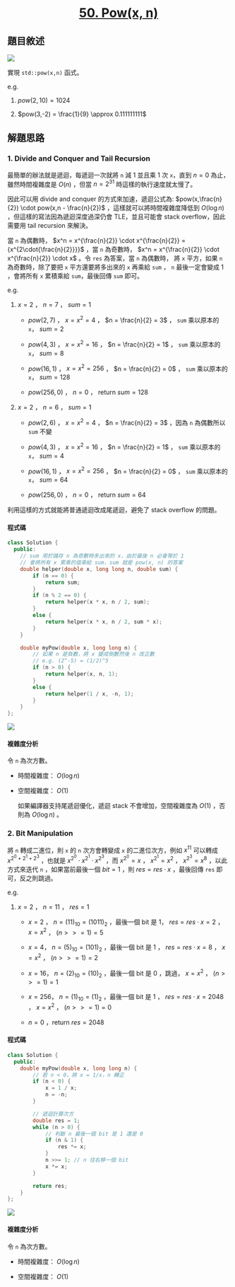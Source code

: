# <center> [50. Pow(x, n)](https://leetcode.com/problems/powx-n/description/) </center>

## 題目敘述

[![](https://i.imgur.com/5vRfH2e.png)](https://i.imgur.com/5vRfH2e.png)

實現 `std::pow(x,n)` 函式。

e.g.

1. $pow(2,10) = 1024$

2. $pow(3,-2) = \frac{1}{9} \approx 0.111111111$

## 解題思路

### 1. Divide and Conquer and Tail Recursion

最簡單的辦法就是遞迴，每遞迴一次就將 `n` 減 1 並且乘 1 次 `x`，直到 $n = 0$ 為止，雖然時間複雜度是 $O(n)$ ，但當 $n = 2^{31}$ 時這樣的執行速度就太慢了。

因此可以用 divide and conquer 的方式來加速，遞迴公式為: $pow(x,\frac{n}{2}) \cdot pow(x,n - \frac{n}{2})$ ，這樣就可以將時間複雜度降低到 $O(\log n)$ ，但這樣的寫法因為遞迴深度過深仍會 TLE，並且可能會 stack overflow，因此需要用 tail recursion 來解決。

當 `n` 為偶數時， $x^n = x^{\frac{n}{2}} \cdot x^{\frac{n}{2}} = {x^{2\cdot{\frac{n}{2}}}}$ ，當 `n` 為奇數時， $x^n = x^{\frac{n}{2}} \cdot x^{\frac{n}{2}} \cdot x$ 。令 `res` 為答案，當 `n` 為偶數時， 將 `x` 平方，如果 `n` 為奇數時，除了要把 `x` 平方還要將多出來的 `x` 再乘給 `sum` ， `n` 最後一定會變成 1 ，會將所有 `x` 累積乘給 `sum`，最後回傳 `sum` 即可。

e.g.

1. $x = 2$ ， $n = 7$ ， $sum = 1$

    - $pow(2,7)$ ， $x = x^2 = 4$ ， $n = \frac{n}{2} = 3$ ， `sum` 乘以原本的 `x`， $sum = 2$

    - $pow(4,3)$ ， $x = x^2 = 16$ ， $n = \frac{n}{2} = 1$ ， `sum` 乘以原本的 `x`， $sum = 8$

    - $pow(16,1)$ ， $x = x^2 = 256$ ， $n = \frac{n}{2} = 0$ ， `sum` 乘以原本的 `x`， $sum = 128$

    - $pow(256,0)$ ， $n = 0$ ， return $sum = 128$

2. $x = 2$ ， $n = 6$ ， $sum = 1$

    - $pow(2,6)$ ， $x = x^2 = 4$ ， $n = \frac{n}{2} = 3$ ，因為 `n` 為偶數所以 `sum` 不變

    - $pow(4,3)$ ， $x = x^2 = 16$ ， $n = \frac{n}{2} = 1$ ， `sum` 乘以原本的 `x`， $sum = 4$

    - $pow(16,1)$ ， $x = x^2 = 256$ ， $n = \frac{n}{2} = 0$ ， `sum` 乘以原本的 `x`， $sum = 64$

    - $pow(256,0)$ ， $n = 0$ ， return $sum = 64$

利用這樣的方式就能將普通遞迴改成尾遞迴，避免了 stack overflow 的問題。

#### 程式碼

```c++ {.line-numbers}
class Solution {
  public:
    // sum 用於儲存 n 為奇數時多出來的 x，由於最後 n 必會等於 1
    // 會將所有 x 累乘的值乘給 sum，sum 就是 pow(x, n) 的答案
    double helper(double x, long long n, double sum) {
        if (n == 0) {
            return sum;
        }
        if (n % 2 == 0) {
            return helper(x * x, n / 2, sum);
        }
        else {
            return helper(x * x, n / 2, sum * x);
        }
    }

    double myPow(double x, long long n) {
        // 如果 n 是負數，將 x 變成倒數然後 n 改正數
        // e.g. (2^-5) = (1/2)^5
        if (n > 0) {
            return helper(x, n, 1);
        }
        else {
            return helper(1 / x, -n, 1);
        }
    }
};
```

[![](https://i.imgur.com/KS9EjM3.png)](https://i.imgur.com/KS9EjM3.png)

#### 複雜度分析

令 `n` 為次方數。

- 時間複雜度： $O(\log n)$

- 空間複雜度： $O(1)$

    如果編譯器支持尾遞迴優化，遞迴 stack 不會增加，空間複雜度為 $O(1)$ ，否則為 $O(\log n)$ 。

### 2. Bit Manipulation

將 `n` 轉成二進位，則 `x` 的 `n` 次方會轉變成 `x` 的二進位次方，例如 $x^{11}$ 可以轉成 $x^{2^0 + 2^1 + 2^3}$ ，也就是 $x^{2^0} \cdot x^{2^1} \cdot x^{2^3}$ ，而 $x^{2^0} = x$ ， $x^{2^1} = x^2$ ， $x^{2^3} = x^8$ ，以此方式來迭代 `n` ，如果當前最後一個 $bit = 1$ ，則 $res = res \cdot x$ ，最後回傳 `res` 即可，反之則跳過。

e.g.

1. $x = 2$ ， $n = 11$ ， $res = 1$

    - $x = 2$ ， $n = (11)_{10} = (1011)_2$ ，最後一個 bit 是 1， $res = res \cdot x = 2$ ， $x = x^2$ ， $(n >>= 1) = 5$

    - $x = 4$， $n = (5)_{10} = (101)_2$ ，最後一個 bit 是 $1$ ， $res = res \cdot x = 8$ ， $x = x^2$ ， $(n >>= 1) = 2$

    - $x = 16$， $n = (2)_{10} = (10)_2$ ，最後一個 bit 是 $0$ ，跳過， $x = x^2$ ， $(n >>= 1) = 1$

    - $x = 256$， $n = (1)_{10} = (1)_2$ ，最後一個 bit 是 $1$ ， $res = res \cdot x = 2048$ ， $x = x^2$ ， $(n >>= 1) = 0$

    - $n = 0$ ，return $res = 2048$

#### 程式碼

```c++ {.line-numbers}
class Solution {
  public:
    double myPow(double x, long long n) {
        // 若 n < 0，將 x = 1/x，n 轉正
        if (n < 0) {
            x = 1 / x;
            n = -n;
        }

        // 遞迴計算次方
        double res = 1;
        while (n > 0) {
            // 判斷 n 最後一個 bit 是 1 還是 0
            if (n & 1) {
                res *= x;
            }
            n >>= 1; // n 往右移一個 bit
            x *= x;
        }

        return res;
    }
};
```

[![](https://i.imgur.com/tpKTx18.png)](https://i.imgur.com/tpKTx18.png)

#### 複雜度分析

令 `n` 為次方數。

- 時間複雜度： $O(\log n)$

- 空間複雜度： $O(1)$
